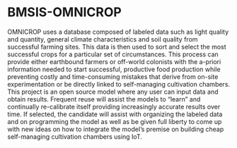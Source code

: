 # BMSIS-OMNICROP
OMNICROP uses a database composed of labeled data such as light quality and quantity, general climate characteristics and soil quality from successful farming sites. This data is then used to sort and select the most successful crops for a particular set of circumstances. This process can provide either earthbound farmers or off-world colonists with the a-priori information needed to start successful, productive food production while preventing costly and time-consuming mistakes that derive from on-site experimentation or be directly linked to self-managing cultivation chambers. This project is an open source model where any user can input data and obtain results. Frequent reuse will assist the models to “learn” and continually re-calibrate itself providing increasingly accurate results over time. If selected, the candidate will assist with organizing the labeled data and on programming the model as well as be given full liberty to come up with new ideas on how to integrate the model’s premise on building cheap self-managing cultivation chambers using IoT.
